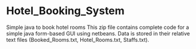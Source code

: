 # Hotel_Booking_System
Simple java to book hotel rooms
This zip file contains complete code for a simple java form-based GUI using netbeans.
Data is stored in their relative text files (Booked_Rooms.txt, Hotel_Rooms.txt, Staffs.txt).
